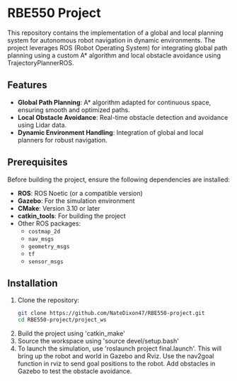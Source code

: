 # RBE550 Project

This repository contains the implementation of a global and local planning system for autonomous robot navigation in dynamic environments. The project leverages ROS (Robot Operating System) for integrating global path planning using a custom A* algorithm and local obstacle avoidance using TrajectoryPlannerROS.

## Features

- **Global Path Planning**: A* algorithm adapted for continuous space, ensuring smooth and optimized paths.
- **Local Obstacle Avoidance**: Real-time obstacle detection and avoidance using Lidar data.
- **Dynamic Environment Handling**: Integration of global and local planners for robust navigation.

## Prerequisites

Before building the project, ensure the following dependencies are installed:

- **ROS**: ROS Noetic (or a compatible version)
- **Gazebo**: For the simulation environment
- **CMake**: Version 3.10 or later
- **catkin_tools**: For building the project
- Other ROS packages:
  - `costmap_2d`
  - `nav_msgs`
  - `geometry_msgs`
  - `tf`
  - `sensor_msgs`

## Installation

1. Clone the repository:
   ```bash
   git clone https://github.com/NateDixon47/RBE550-project.git
   cd RBE550-project/project_ws

2. Build the project using 'catkin_make'
3. Source the workspace using 'source devel/setup.bash'
4. To launch the simulation, use 'roslaunch project final.launch'. This will bring up the robot and world in Gazebo and Rviz. Use the nav2goal function in rviz to send goal positions to the robot. Add obstacles in Gazebo to test the obstacle avoidance. 
